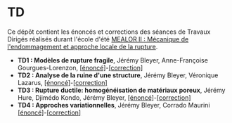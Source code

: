 # TD
Ce dépôt contient les énoncés et corrections des séances de Travaux Dirigés réalisés durant l'école d'été [MEALOR II : Mécanique de l'endommagement et approche locale de la rupture](https://mealor2.sciencesconf.org/). 

* **TD1 : Modèles de rupture fragile**,  Jérémy Bleyer, Anne-Françoise Gourgues-Lorenzon, [[énoncé]](src/TD1_Modeles_de_rupture_fragile/TD1.pdf)-[[correction]](src/TD1_Modeles_de_rupture_fragile/TD1_solution.pdf)
* **TD2 : Analyse de la ruine d'une structure**, Jérémy Bleyer, Véronique Lazarus, [[énoncé]](src/TD2_Analyse_ruine_COMET/TD2.pdf)-[[correction]](src/TD2_Analyse_ruine_COMET/TD2_solution.pdf)
* **TD3 : Rupture ductile: homogénéisation de matériaux poreux**, Jérémy Hure, Djimédo Kondo, Jérémy Bleyer, [[énoncé]](src/TD3_Homogeneisation_poreux_Gurson/TD3.pdf)-[[correction]](src/TD3_Homogeneisation_poreux_Gurson/TD3_solution.pdf)
* **TD4 : Approches variationnelles**, Jérémy Bleyer, Corrado Maurini [[énoncé]](src/TD4_Rupture_variationelle/TD4.pdf)-[[correction]](src/TD4_Rupture_variationelle/TD4_solution.pdf)
